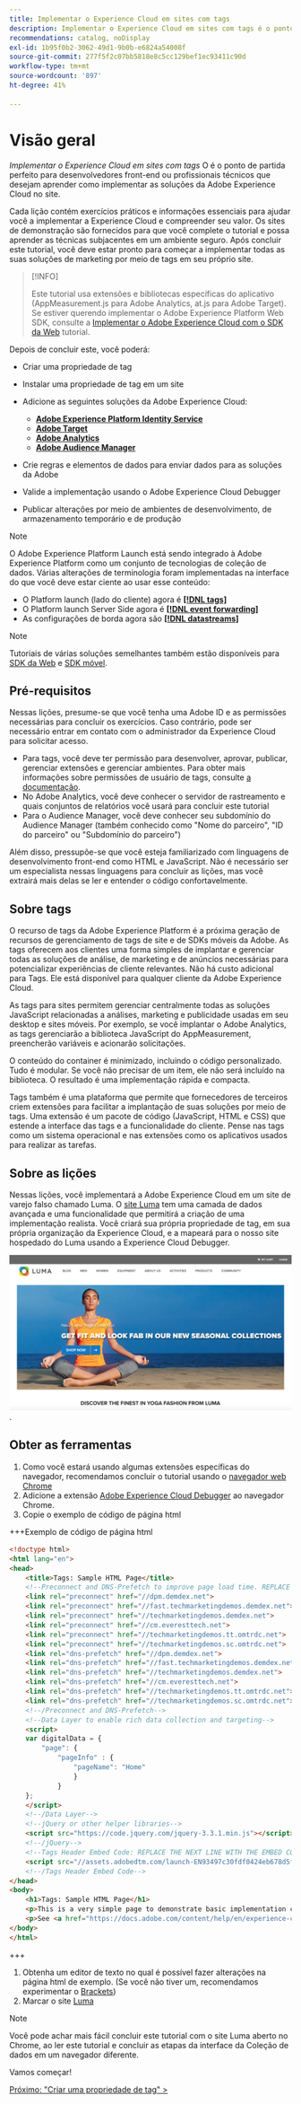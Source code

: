 ```yaml
---
title: Implementar o Experience Cloud em sites com tags
description: Implementar o Experience Cloud em sites com tags é o ponto de partida perfeito para desenvolvedores front-end ou profissionais de marketing técnicos que desejam aprender como implementar as soluções da Adobe Experience Cloud no site.
recommendations: catalog, noDisplay
exl-id: 1b95f0b2-3062-49d1-9b0b-e6824a54008f
source-git-commit: 277f5f2c07bb5818e8c5cc129bef1ec93411c90d
workflow-type: tm+mt
source-wordcount: '897'
ht-degree: 41%

---
```


# Visão geral

_Implementar o Experience Cloud em sites com tags_ O é o ponto de partida perfeito para desenvolvedores front-end ou profissionais técnicos que desejam aprender como implementar as soluções da Adobe Experience Cloud no site.

Cada lição contém exercícios práticos e informações essenciais para ajudar você a implementar a Experience Cloud e compreender seu valor.  Os sites de demonstração são fornecidos para que você complete o tutorial e possa aprender as técnicas subjacentes em um ambiente seguro. Após concluir este tutorial, você deve estar pronto para começar a implementar todas as suas soluções de marketing por meio de tags em seu próprio site.

>[!INFO]
>
>Este tutorial usa extensões e bibliotecas específicas do aplicativo (AppMeasurement.js para Adobe Analytics, at.js para Adobe Target). Se estiver querendo implementar o Adobe Experience Platform Web SDK, consulte a [Implementar o Adobe Experience Cloud com o SDK da Web](/help/tutorial-web-sdk/overview.md) tutorial.


Depois de concluir este, você poderá:

* Criar uma propriedade de tag

* Instalar uma propriedade de tag em um site

* Adicione as seguintes soluções da Adobe Experience Cloud:
   * **[Adobe Experience Platform Identity Service](id-service.md)**
   * **[Adobe Target](target.md)**
   * **[Adobe Analytics](analytics.md)**
   * **[Adobe Audience Manager](audience-manager.md)**

* Crie regras e elementos de dados para enviar dados para as soluções da Adobe

* Valide a implementação usando o Adobe Experience Cloud Debugger

* Publicar alterações por meio de ambientes de desenvolvimento, de armazenamento temporário e de produção

>[!NOTE]
>
>O Adobe Experience Platform Launch está sendo integrado à Adobe Experience Platform como um conjunto de tecnologias de coleção de dados. Várias alterações de terminologia foram implementadas na interface do que você deve estar ciente ao usar esse conteúdo:
>
> * O Platform launch (lado do cliente) agora é **[[!DNL tags]](https://experienceleague.adobe.com/docs/experience-platform/tags/home.html?lang=pt-BR)**
> * O Platform launch Server Side agora é **[[!DNL event forwarding]](https://experienceleague.adobe.com/docs/experience-platform/tags/event-forwarding/overview.html)**
> * As configurações de borda agora são **[[!DNL datastreams]](https://experienceleague.adobe.com/docs/experience-platform/edge/fundamentals/datastreams.html?lang=pt-BR)**

>[!NOTE]
>
>Tutoriais de várias soluções semelhantes também estão disponíveis para [SDK da Web](../tutorial-web-sdk/overview.md) e [SDK móvel](../tutorial-mobile-sdk/overview.md).

## Pré-requisitos

Nessas lições, presume-se que você tenha uma Adobe ID e as permissões necessárias para concluir os exercícios. Caso contrário, pode ser necessário entrar em contato com o administrador da Experience Cloud para solicitar acesso.

* Para tags, você deve ter permissão para desenvolver, aprovar, publicar, gerenciar extensões e gerenciar ambientes. Para obter mais informações sobre permissões de usuário de tags, consulte [a documentação](https://experienceleague.adobe.com/docs/experience-platform/tags/admin/user-permissions.html).
* No Adobe Analytics, você deve conhecer o servidor de rastreamento e quais conjuntos de relatórios você usará para concluir este tutorial
* Para o Audience Manager, você deve conhecer seu subdomínio do Audience Manager (também conhecido como &quot;Nome do parceiro&quot;, &quot;ID do parceiro&quot; ou &quot;Subdomínio do parceiro&quot;)

Além disso, pressupõe-se que você esteja familiarizado com linguagens de desenvolvimento front-end como HTML e JavaScript. Não é necessário ser um especialista nessas linguagens para concluir as lições, mas você extrairá mais delas se ler e entender o código confortavelmente.

## Sobre tags

O recurso de tags da Adobe Experience Platform é a próxima geração de recursos de gerenciamento de tags de site e de SDKs móveis da Adobe. As tags oferecem aos clientes uma forma simples de implantar e gerenciar todas as soluções de análise, de marketing e de anúncios necessárias para potencializar experiências de cliente relevantes. Não há custo adicional para Tags. Ele está disponível para qualquer cliente da Adobe Experience Cloud.

As tags para sites permitem gerenciar centralmente todas as soluções JavaScript relacionadas a análises, marketing e publicidade usadas em seu desktop e sites móveis. Por exemplo, se você implantar o Adobe Analytics, as tags gerenciarão a biblioteca JavaScript do AppMeasurement, preencherão variáveis e acionarão solicitações.

O conteúdo do container é minimizado, incluindo o código personalizado. Tudo é modular. Se você não precisar de um item, ele não será incluído na biblioteca. O resultado é uma implementação rápida e compacta.

Tags também é uma plataforma que permite que fornecedores de terceiros criem extensões para facilitar a implantação de suas soluções por meio de tags. Uma extensão é um pacote de código (JavaScript, HTML e CSS) que estende a interface das tags e a funcionalidade do cliente. Pense nas tags como um sistema operacional e nas extensões como os aplicativos usados para realizar as tarefas.

## Sobre as lições

Nessas lições, você implementará a Adobe Experience Cloud em um site de varejo falso chamado Luma. O [site Luma](https://luma.enablementadobe.com/content/luma/us/en.html) tem uma camada de dados avançada e uma funcionalidade que permitirá a criação de uma implementação realista. Você criará sua própria propriedade de tag, em sua própria organização da Experience Cloud, e a mapeará para o nosso site hospedado do Luma usando a Experience Cloud Debugger.

[![Site Luma](images/overview-luma.png)](https://luma.enablementadobe.com/content/luma/us/en.html).

## Obter as ferramentas

1. Como você estará usando algumas extensões específicas do navegador, recomendamos concluir o tutorial usando o [navegador web Chrome](https://www.google.com/chrome/)
1. Adicione a extensão [Adobe Experience Cloud Debugger](https://chrome.google.com/webstore/detail/adobe-experience-cloud-de/ocdmogmohccmeicdhlhhgepeaijenapj) ao navegador Chrome.
1. Copie o exemplo de código de página html

+++Exemplo de código de página html

```html
<!doctype html>
<html lang="en">
<head>
    <title>Tags: Sample HTML Page</title>
    <!--Preconnect and DNS-Prefetch to improve page load time. REPLACE "techmarketingdemos" WITH YOUR OWN AAM PARTNER ID, TARGET CLIENT CODE, AND ANALYTICS TRACKING SERVER-->
    <link rel="preconnect" href="//dpm.demdex.net">
    <link rel="preconnect" href="//fast.techmarketingdemos.demdex.net">
    <link rel="preconnect" href="//techmarketingdemos.demdex.net">
    <link rel="preconnect" href="//cm.everesttech.net">
    <link rel="preconnect" href="//techmarketingdemos.tt.omtrdc.net">
    <link rel="preconnect" href="//techmarketingdemos.sc.omtrdc.net">
    <link rel="dns-prefetch" href="//dpm.demdex.net">
    <link rel="dns-prefetch" href="//fast.techmarketingdemos.demdex.net">
    <link rel="dns-prefetch" href="//techmarketingdemos.demdex.net">
    <link rel="dns-prefetch" href="//cm.everesttech.net">
    <link rel="dns-prefetch" href="//techmarketingdemos.tt.omtrdc.net">
    <link rel="dns-prefetch" href="//techmarketingdemos.sc.omtrdc.net">
    <!--/Preconnect and DNS-Prefetch-->
    <!--Data Layer to enable rich data collection and targeting-->
    <script>
    var digitalData = {
        "page": {
            "pageInfo" : {
                "pageName": "Home"
                }
            }
    };
    </script>
    <!--/Data Layer-->
    <!--jQuery or other helper libraries-->
    <script src="https://code.jquery.com/jquery-3.3.1.min.js"></script>
    <!--/jQuery-->
    <!--Tags Header Embed Code: REPLACE THE NEXT LINE WITH THE EMBED CODE FROM YOUR OWN DEVELOPMENT ENVIRONMENT-->
    <script src="//assets.adobedtm.com/launch-EN93497c30fdf0424eb678d5f4ffac66dc.min.js" async></script>
    <!--/Tags Header Embed Code-->
</head>
<body>
    <h1>Tags: Sample HTML Page</h1>
    <p>This is a very simple page to demonstrate basic implementation concepts of Tags</p>
    <p>See <a href="https://docs.adobe.com/content/help/en/experience-cloud/implementing-in-websites-with-launch/index.html">Implementing the Experience Cloud in Websites with Tags</a> for the complete tutorial</p>
</body>
</html>
```

+++

1. Obtenha um editor de texto no qual é possível fazer alterações na página html de exemplo. (Se você não tiver um, recomendamos experimentar o [Brackets](https://brackets.io/))
1. Marcar o site [Luma](https://luma.enablementadobe.com/content/luma/us/en.html)

>[!NOTE]
>
>Você pode achar mais fácil concluir este tutorial com o site Luma aberto no Chrome, ao ler este tutorial e concluir as etapas da interface da Coleção de dados em um navegador diferente.

Vamos começar!

[Próximo: &quot;Criar uma propriedade de tag&quot; >](create-a-property.md)
